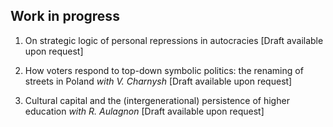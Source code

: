 Work in progress
---

1. On strategic logic of personal repressions in autocracies [Draft available upon request]
   
2. How voters respond to top-down symbolic politics: the renaming of streets in Poland  *with V. Charnysh* [Draft available upon request]

3. Cultural capital and the (intergenerational) persistence of higher education *with R. Aulagnon* [Draft available upon request]

